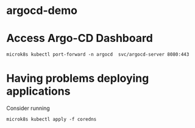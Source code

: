 # argocd-demo
# Access Argo-CD Dashboard
```
microk8s kubectl port-forward -n argocd  svc/argocd-server 8080:443
```
# Having problems deploying applications
Consider running 
```
microk8s kubectl apply -f coredns
```